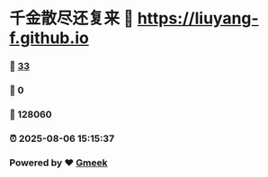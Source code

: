 # 千金散尽还复来 :link: https://liuyang-f.github.io 
### :page_facing_up: [33](https://liuyang-f.github.io/tag.html) 
### :speech_balloon: 0 
### :hibiscus: 128060 
### :alarm_clock: 2025-08-06 15:15:37 
### Powered by :heart: [Gmeek](https://github.com/Meekdai/Gmeek)
